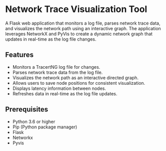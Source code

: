 # Network Trace Visualization Tool

A Flask web application that monitors a log file, parses network trace data, and visualizes the network path using an interactive graph. The application leverages NetworkX and PyVis to create a dynamic network graph that updates in real-time as the log file changes.

## Features

- Monitors a TracertNG log file for changes.
- Parses network trace data from the log file.
- Visualizes the network path as an interactive directed graph.
- Allows users to save node positions for consistent visualization.
- Displays latency information between nodes.
- Refreshes data in real-time as the log file updates.

## Prerequisites

- Python 3.6 or higher
- Pip (Python package manager)
- Flask 
- Networkx
- Pyvis
